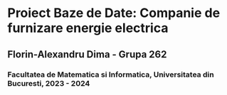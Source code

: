 # Proiect Baze de Date: Companie de furnizare energie electrica
## Florin-Alexandru Dima - Grupa 262
### Facultatea de Matematica si Informatica, Universitatea din Bucuresti, 2023 - 2024
